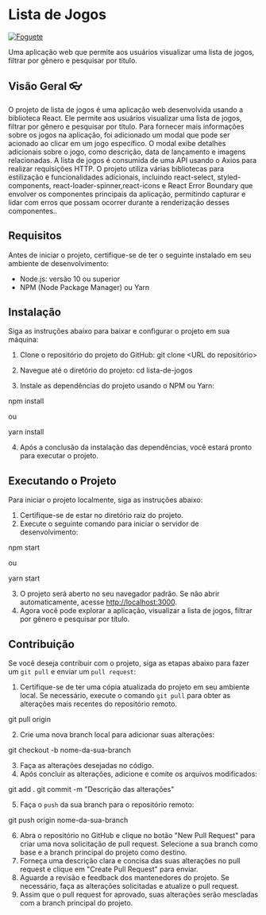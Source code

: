 # Lista de Jogos


[![Foguete](https://img.shields.io/badge/Feito%20com-Foguete-red)](https://www.google.com/search?q=foguete)
 


Uma aplicação web que permite aos usuários visualizar uma lista de jogos, filtrar por gênero e pesquisar por título.

## Visão Geral  :eyeglasses: 

O projeto de lista de jogos é uma aplicação web desenvolvida usando a biblioteca React. Ele permite aos usuários visualizar uma lista de jogos, filtrar por gênero e pesquisar por título. Para fornecer mais informações sobre os jogos na aplicação, foi adicionado um modal que pode ser acionado ao clicar em um jogo específico. O modal exibe detalhes adicionais sobre o jogo, como descrição, data de lançamento e imagens relacionadas. A lista de jogos é consumida de uma API usando o Axios para realizar requisições HTTP. O projeto utiliza várias bibliotecas para estilização e funcionalidades adicionais, incluindo react-select, styled-components, react-loader-spinner,react-icons e React Error Boundary que envolver os componentes principais da aplicação, permitindo capturar e lidar com erros que possam ocorrer durante a renderização desses componentes..


## Requisitos

Antes de iniciar o projeto, certifique-se de ter o seguinte instalado em seu ambiente de desenvolvimento:

- Node.js: versão 10 ou superior
- NPM (Node Package Manager) ou Yarn

## Instalação

Siga as instruções abaixo para baixar e configurar o projeto em sua máquina:

1. Clone o repositório do projeto do GitHub:
   git clone <URL do repositório>

2. Navegue até o diretório do projeto:
cd lista-de-jogos

3. Instale as dependências do projeto usando o NPM ou Yarn:

npm install

ou

yarn install

4. Após a conclusão da instalação das dependências, você estará pronto para executar o projeto.

## Executando o Projeto

Para iniciar o projeto localmente, siga as instruções abaixo:

1. Certifique-se de estar no diretório raiz do projeto. 
2. Execute o seguinte comando para iniciar o servidor de desenvolvimento:

npm start

ou

yarn start

3. O projeto será aberto no seu navegador padrão. Se não abrir automaticamente, acesse [http://localhost:3000](http://localhost:3000/).
4. Agora você pode explorar a aplicação, visualizar a lista de jogos, filtrar por gênero e pesquisar por título.

## Contribuição

Se você deseja contribuir com o projeto, siga as etapas abaixo para fazer um `git pull` e enviar um `pull request`:

1. Certifique-se de ter uma cópia atualizada do projeto em seu ambiente local. Se necessário, execute o comando `git pull` para obter as alterações mais recentes do repositório remoto.

git pull origin <branch>


2. Crie uma nova branch local para adicionar suas alterações:

git checkout -b nome-da-sua-branch


3. Faça as alterações desejadas no código.
4. Após concluir as alterações, adicione e comite os arquivos modificados:

git add .
git commit -m "Descrição das alterações"


5. Faça o `push` da sua branch para o repositório remoto:

git push origin nome-da-sua-branch



6. Abra o repositório no GitHub e clique no botão "New Pull Request" para criar uma nova solicitação de pull request. Selecione a sua branch como base e a branch principal do projeto como destino.
7. Forneça uma descrição clara e concisa das suas alterações no pull request e clique em "Create Pull Request" para enviar.
8. Aguarde a revisão e feedback dos mantenedores do projeto. Se necessário, faça as alterações solicitadas e atualize o pull request.
9. Assim que o pull request for aprovado, suas alterações serão mescladas com a branch principal do projeto.




